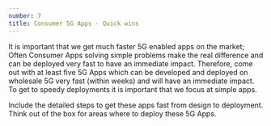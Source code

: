 ```yaml
---
number: 7
title: Consumer 5G Apps - Quick wins
---
```


It is important that we get much faster 5G enabled apps on the market; Often Consumer Apps solving simple problems make the real difference and can be deployed very fast to have an immediate impact. Therefore, come out with at least five 5G Apps which can be developed and deployed on wholesale 5G very fast (within weeks) and will have an immediate impact. To get to speedy deployments it is important that we focus at simple apps. 

Include the detailed steps to get these apps fast from design to deployment. Think out of the box for areas where to deploy these 5G Apps. 